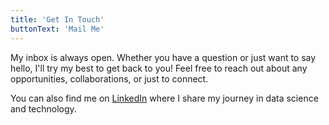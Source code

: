 ```yaml
---
title: 'Get In Touch'
buttonText: 'Mail Me'
---
```


My inbox is always open. Whether you have a question or just want to say hello, I'll try my best to get back to you! Feel free to reach out about any opportunities, collaborations, or just to connect.

You can also find me on [LinkedIn](https://www.linkedin.com/in/asmaa-abdullah-bb08422b6/) where I share my journey in data science and technology.
